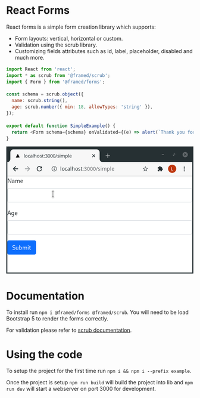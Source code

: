 # React Forms

React forms is a simple form creation library which supports:

- Form layouts: vertical, horizontal or custom.
- Validation using the scrub library.
- Customizing fields attributes such as id, label, placeholder, disabled and much more.

```js
import React from 'react';
import * as scrub from '@framed/scrub';
import { Form } from '@framed/forms';

const schema = scrub.object({
  name: scrub.string(),
  age: scrub.number({ min: 18, allowTypes: 'string' }),
});

export default function SimpleExample() {
  return <Form schema={schema} onValidated={(e) => alert(`Thank you for registering ${e.name}`)} />;
}
```

![Running through a form](docs/simple-demo.gif)

# Documentation

To install run `npm i @framed/forms @framed/scrub`. You will need to be load Bootstrap 5 to render the forms correctly.

For validation please refer to [scrub documentation](https://scrub.readthedocs.io/en/latest/).

# Using the code

To setup the project for the first time run `npm i && npm i --prefix example`.

Once the project is setup `npm run build` will build the project into lib and `npm run dev` will start a webserver on port 3000 for development.

```

```
